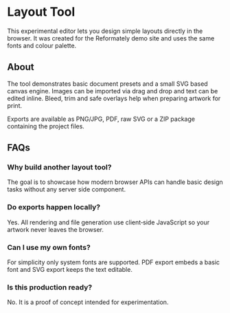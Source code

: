 # Layout Tool

This experimental editor lets you design simple layouts directly in the browser. It was created for the Reformately demo site and uses the same fonts and colour palette.

## About

The tool demonstrates basic document presets and a small SVG based canvas engine. Images can be imported via drag and drop and text can be edited inline. Bleed, trim and safe overlays help when preparing artwork for print.

Exports are available as PNG/JPG, PDF, raw SVG or a ZIP package containing the project files.

## FAQs

### Why build another layout tool?
The goal is to showcase how modern browser APIs can handle basic design tasks without any server side component.

### Do exports happen locally?
Yes. All rendering and file generation use client‑side JavaScript so your artwork never leaves the browser.

### Can I use my own fonts?
For simplicity only system fonts are supported. PDF export embeds a basic font and SVG export keeps the text editable.

### Is this production ready?
No. It is a proof of concept intended for experimentation.

